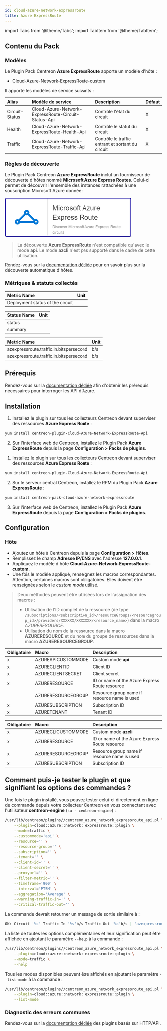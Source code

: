 ```yaml
---
id: cloud-azure-network-expressroute
title: Azure ExpressRoute
---
```

import Tabs from '@theme/Tabs';
import TabItem from '@theme/TabItem';


## Contenu du Pack

### Modèles

Le Plugin Pack Centreon **Azure ExpressRoute** apporte un modèle d'hôte :

* Cloud-Azure-Network-ExpressRoute-custom

Il apporte les modèles de service suivants :

| Alias          | Modèle de service                                   | Description                                       | Défaut |
|:---------------|:----------------------------------------------------|:--------------------------------------------------|:-------|
| Circuit-Status | Cloud-Azure-Network-ExpressRoute-Circuit-Status-Api | Contrôle l'état du circuit                        | X      |
| Health         | Cloud-Azure-Network-ExpressRoute-Health-Api         | Contrôle le statut du circuit                     | X      |
| Traffic        | Cloud-Azure-Network-ExpressRoute-Traffic-Api        | Contrôle le traffic entrant et sortant du circuit | X      |

### Règles de découverte

Le Plugin Pack Centreon **Azure ExpressRoute** inclut un fournisseur de découverte
d'hôtes nommé **Microsoft Azure Express Routes**. Celui-ci permet de découvrir l'ensemble des instances
rattachées à une souscription Microsoft Azure donnée:

![image](../../../assets/integrations/plugin-packs/procedures/cloud-azure-network-expressroute-provider.png)

> La découverte **Azure ExpressRoute** n'est compatible qu'avec le mode **api**. Le mode **azcli** n'est pas supporté dans le cadre
> de cette utilisation.

Rendez-vous sur la [documentation dédiée](/docs/monitoring/discovery/hosts-discovery)
pour en savoir plus sur la découverte automatique d'hôtes.

### Métriques & statuts collectés

<Tabs groupId="sync">
<TabItem value="Circuit-Status" label="Circuit-Status">

| Metric Name                         | Unit |
|:------------------------------------|:-----|
| Deployment status of the circuit    |      |

</TabItem>
<TabItem value="Health" label="Health">

| Status Name | Unit |
|:------------|------|
| status      |      |
| summary     |      |

</TabItem>
<TabItem value="Traffic" label="Traffic">

| Metric Name                             | Unit  |
|:----------------------------------------|:------|
| azexpressroute.traffic.in.bitspersecond | b/s   |
| azexpressroute.traffic.in.bitspersecond | b/s   |

</TabItem>
</Tabs>

## Prérequis

Rendez-vous sur la [documentation dédiée](../getting-started/how-to-guides/azure-credential-configuration.md) afin d'obtenir les prérequis nécessaires pour interroger les API d'Azure.

## Installation

<Tabs groupId="sync">
<TabItem value="Online License" label="Online License">

1. Installez le plugin sur tous les collecteurs Centreon devant superviser des ressources **Azure Express Route** :

```bash
yum install centreon-plugin-Cloud-Azure-Network-ExpressRoute-Api
```

2. Sur l'interface web de Centreon, installez le Plugin Pack **Azure ExpressRoute** depuis la page **Configuration > Packs de plugins**.

</TabItem>
<TabItem value="Offline License" label="Offline License">

1. Installez le plugin sur tous les collecteurs Centreon devant superviser des ressources **Azure Express Route** :

```bash
yum install centreon-plugin-Cloud-Azure-Network-ExpressRoute-Api
```

2. Sur le serveur central Centreon, installez le RPM du Plugin Pack **Azure ExpressRoute** :

```bash
yum install centreon-pack-cloud-azure-network-expressroute
```

3. Sur l'interface web de Centreon, installez le Plugin Pack **Azure ExpressRoute** depuis la page **Configuration > Packs de plugins**.

</TabItem>
</Tabs>

## Configuration

### Hôte

* Ajoutez un hôte à Centreon depuis la page **Configuration > Hôtes**.
* Remplissez le champ **Adresse IP/DNS** avec l'adresse **127.0.0.1**.
* Appliquez le modèle d'hôte **Cloud-Azure-Network-ExpressRoute-custom**.
* Une fois le modèle appliqué, renseignez les macros correspondantes. Attention, certaines macros sont obligatoires. Elles doivent être renseignées selon le *custom mode* utilisé.

> Deux méthodes peuvent être utilisées lors de l'assignation des macros :
>
> * Utilisation de l'ID complet de la ressource (de type `/subscriptions/<subscription_id>/resourceGroups/<resourcegroup_id>/providers/XXXXXX/XXXXXXX/<resource_name>`) dans la macro *AZURERESOURCE*.
> * Utilisation du nom de la ressource dans la macro **AZURERESOURCE** et du nom du groupe de ressources dans la macro **AZURERESOURCEGROUP**.

<Tabs groupId="sync">
<TabItem value="Azure Monitor API" label="Azure Monitor API">

| Obligatoire | Macro              | Description                                    |
|:------------|:-------------------|:-----------------------------------------------|
|     x       | AZUREAPICUSTOMMODE | Custom mode **api**                            |
|     x       | AZURECLIENTID      | Client ID                                      |
|     x       | AZURECLIENTSECRET  | Client secret                                  |
|     x       | AZURERESOURCE      | ID or name of the Azure Express Route resource |
|             | AZURERESOURCEGROUP | Resource group name if resource name is used   |
|     x       | AZURESUBSCRIPTION  | Subscription ID                                |
|     x       | AZURETENANT        | Tenant ID                                      |

</TabItem>
<TabItem value="Azure AZ CLI" label="Azure AZ CLI">

| Obligatoire | Macro              | Description                                    |
|:------------|:-------------------|:-----------------------------------------------|
|     x       | AZURECLICUSTOMMODE | Custom mode **azcli**                          |
|     x       | AZURERESOURCE      | ID or name of the Azure Express Route resource |
|     x       | AZURERESOURCEGROUP | Resource group name if resource name is used   |
|     x       | AZURESUBSCRIPTION  | Subscription ID                                |

</TabItem>
</Tabs>

## Comment puis-je tester le plugin et que signifient les options des commandes ?

Une fois le plugin installé, vous pouvez tester celui-ci directement en ligne
de commande depuis votre collecteur Centreon en vous connectant avec
l'utilisateur **centreon-engine** (`su - centreon-engine`) :

```bash
/usr/lib/centreon/plugins//centreon_azure_network_expressroute_api.pl \
    --plugin=cloud::azure::network::expressroute::plugin \
    --mode=traffic \
    --custommode='api' \
    --resource='' \
    --resource-group='' \
    --subscription='' \
    --tenant='' \
    --client-id='' \
    --client-secret='' \
    --proxyurl='' \
    --filter-metric='' \
    --timeframe='900' \
    --interval='PT5M' \
    --aggregation='Average' \
    --warning-traffic-in='' \
    --critical-traffic-out='' \
```

La commande devrait retourner un message de sortie similaire à :

```bash
OK: Circuit '%s' Traffic In '%s'b/s Traffic Out '%s'b/s | 'azexpressroute.traffic.in.bitspersecond'=9000b/s;;;0; 'azexpressroute.traffic.in.bitspersecond'=9000b/s;;;0;
```

La liste de toutes les options complémentaires et leur signification peut être
affichée en ajoutant le paramètre `--help` à la commande :

```bash
/usr/lib/centreon/plugins//centreon_azure_network_expressroute_api.pl \
    --plugin=cloud::azure::network::expressroute::plugin \
    --mode=traffic \
    --help
```

Tous les modes disponibles peuvent être affichés en ajoutant le paramètre
`--list-mode` à la commande :

```bash
/usr/lib/centreon/plugins//centreon_azure_network_expressroute_api.pl \
    --plugin=cloud::azure::network::expressroute::plugin \
    --list-mode
```

### Diagnostic des erreurs communes

Rendez-vous sur la [documentation dédiée](../getting-started/how-to-guides/troubleshooting-plugins.md#http-and-api-checks)
des plugins basés sur HTTP/API.